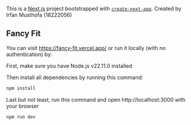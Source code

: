 This is a [Next.js](https://nextjs.org) project bootstrapped with [`create-next-app`](https://nextjs.org/docs/app/api-reference/cli/create-next-app).
Created by Irfan Musthofa (18222056)

## Fancy Fit

You can visit https://fancy-fit.vercel.app/ or run it locally (with no authentication) by:

First, make sure you have Node.js v22.11.0 installed

Then install all dependencies by running this command:

```bash
npm install
```

Last but not least, run this command and open http://localhost:3000 with your browser

```bash
npm run dev
```
